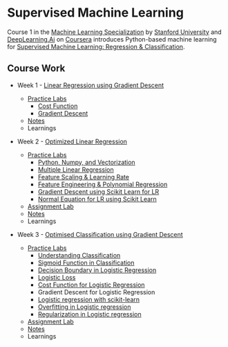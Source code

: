 # Supervised Machine Learning

Course 1 in the [Machine Learning Specialization](https://www.coursera.org/specializations/machine-learning-introduction) by [Stanford University](https://www.stanford.edu/) and [DeepLearning.Ai](https://www.deeplearning.ai/) on [Coursera](https://www.coursera.org/) introduces Python-based machine learning for [Supervised Machine Learning: Regression & Classification](https://www.coursera.org/learn/machine-learning?specialization=machine-learning-introduction#outcomes).

## Course Work

 - Week 1 - [Linear Regression using Gradient Descent](https://github.com/ShubhranshuArya/Supervised-Machine-Learning/tree/main/Week%201)
    - [Practice Labs](https://github.com/ShubhranshuArya/Supervised-Machine-Learning/tree/main/Week%201/Labs)
      - [Cost Function](https://github.com/ShubhranshuArya/Supervised-Machine-Learning/blob/main/Week%201/Labs/Lab01_Cost_function.ipynb)
      - [Gradient Descent](https://github.com/ShubhranshuArya/Supervised-Machine-Learning/blob/main/Week%201/Labs/Lab02_Gradient_Descent.ipynb)   
    - [Notes](https://github.com/ShubhranshuArya/Supervised-Machine-Learning/tree/main/Week%201/Notes)
    - Learnings
 
 - Week 2 - [Optimized Linear Regression](https://github.com/ShubhranshuArya/Supervised-Machine-Learning/tree/main/Week%201)
    - [Practice Labs](https://github.com/ShubhranshuArya/Supervised-Machine-Learning/tree/main/Week%201/Labs)
      - [Python, Numpy, and Vectorization](https://github.com/ShubhranshuArya/Supervised-Machine-Learning/blob/main/Week%202/Labs/Lab-01_Python_Numpy_Vectorization.ipynb)
      - [Multiple Linear Regression](https://github.com/ShubhranshuArya/Supervised-Machine-Learning/blob/main/Week%202/Labs/Lab-02_Multiple_Linear_Regression.ipynb)
      - [Feature Scaling & Learning Rate](https://github.com/ShubhranshuArya/Supervised-Machine-Learning/blob/main/Week%202/Labs/Lab-03_Feature_Scaling_%26_Learning_Rate.ipynb)
      - [Feature Engineering & Polynomial Regression](https://github.com/ShubhranshuArya/Supervised-Machine-Learning/blob/main/Week%202/Labs/Lab-04_FeatEng_PolyReg.ipynb)
      - [Gradient Descent using Scikit Learn for LR](https://github.com/ShubhranshuArya/Supervised-Machine-Learning/blob/main/Week%202/Labs/Lab-05_Sklearn_GD.ipynb)
      - [Normal Equation for LR using Scikit Learn](https://github.com/ShubhranshuArya/Supervised-Machine-Learning/blob/main/Week%202/Labs/Lab-06_Final_Practice_Lab.ipynb)
    - [Assignment Lab](https://github.com/ShubhranshuArya/Supervised-Machine-Learning/tree/main/Week%202/Assignment%20Lab)
    - [Notes](https://github.com/ShubhranshuArya/Supervised-Machine-Learning/tree/main/Week%201/Notes)
    - Learnings

 - Week 3 - [Optimised Classification using Gradient Descent](https://github.com/ShubhranshuArya/Supervised-Machine-Learning/tree/main/Week%201)
    - [Practice Labs](https://github.com/ShubhranshuArya/Supervised-Machine-Learning/tree/main/Week%201/Labs)
      - [Understanding Classification](https://github.com/ShubhranshuArya/Supervised-Machine-Learning/blob/main/Week%203/Labs/Lab-01_Classification.ipynb)
      - [Sigmoid Function in Classification](https://github.com/ShubhranshuArya/Supervised-Machine-Learning/blob/main/Week%203/Labs/Lab-02_Sigmoid_Function.ipynb)
      - [Decision Boundary in Logistic Regression](https://github.com/ShubhranshuArya/Supervised-Machine-Learning/blob/main/Week%203/Labs/Lab-03_Decision_Boundary.ipynb)
      - [Logistic Loss](https://github.com/ShubhranshuArya/Supervised-Machine-Learning/blob/main/Week%203/Labs/Lab-04_Logistic_Loss.ipynb)
      - [Cost Function for Logistic Regression](https://github.com/ShubhranshuArya/Supervised-Machine-Learning/blob/main/Week%203/Labs/Lab-05_Cost_Function.ipynb)
      - Gradient Descent for Logistic Regression
      - [Logistic regression with scikit-learn](https://github.com/ShubhranshuArya/Supervised-Machine-Learning/blob/main/Week%203/Labs/Lab-07_Scikit_Learn.ipynb)
      - [Overfitting in Logistic regression](https://github.com/ShubhranshuArya/Supervised-Machine-Learning/blob/main/Week%203/Labs/Lab-08_Overfitting.ipynb)
      - [Regularization in Logistic regression](https://github.com/ShubhranshuArya/Supervised-Machine-Learning/blob/main/Week%203/Labs/Lab-09_Regularization.ipynb)
    - [Assignment Lab](https://github.com/ShubhranshuArya/Supervised-Machine-Learning/tree/main/Week%203/Assignment%20Lab)
    - [Notes](https://github.com/ShubhranshuArya/Supervised-Machine-Learning/blob/main/Week%203/Notes/Logistic%20regression.pdf)
    - Learnings
  
